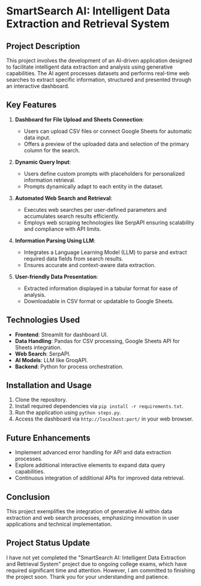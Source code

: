# SmartSearch AI: Intelligent Data Extraction and Retrieval System

## Project Description
This project involves the development of an AI-driven application designed to facilitate intelligent data extraction and analysis using generative capabilities. The AI agent processes datasets and performs real-time web searches to extract specific information, structured and presented through an interactive dashboard.

## Key Features

1. **Dashboard for File Upload and Sheets Connection**: 
    - Users can upload CSV files or connect Google Sheets for automatic data input.
    - Offers a preview of the uploaded data and selection of the primary column for the search.

2. **Dynamic Query Input**:
    - Users define custom prompts with placeholders for personalized information retrieval.
    - Prompts dynamically adapt to each entity in the dataset.

3. **Automated Web Search and Retrieval**:
    - Executes web searches per user-defined parameters and accumulates search results efficiently.
    - Employs web scraping technologies like SerpAPI ensuring scalability and compliance with API limits.

4. **Information Parsing Using LLM**:
    - Integrates a Language Learning Model (LLM) to parse and extract required data fields from search results.
    - Ensures accurate and context-aware data extraction.

5. **User-friendly Data Presentation**:
    - Extracted information displayed in a tabular format for ease of analysis.
    - Downloadable in CSV format or updatable to Google Sheets.

## Technologies Used

- **Frontend**: Streamlit for dashboard UI.
- **Data Handling**: Pandas for CSV processing, Google Sheets API for Sheets integration.
- **Web Search**: SerpAPI.
- **AI Models**: LLM like GroqAPI.
- **Backend**: Python for process orchestration.

## Installation and Usage

1. Clone the repository.
2. Install required dependencies via `pip install -r requirements.txt`.
3. Run the application using `python steps.py`.
4. Access the dashboard via `http://localhost:port/` in your web browser.

## Future Enhancements
- Implement advanced error handling for API and data extraction processes.
- Explore additional interactive elements to expand data query capabilities.
- Continuous integration of additional APIs for improved data retrieval.

## Conclusion
This project exemplifies the integration of generative AI within data extraction and web search processes, emphasizing innovation in user applications and technical implementation.

## Project Status Update
I have not yet completed the "SmartSearch AI: Intelligent Data Extraction and Retrieval System" project due to ongoing college exams, which have required significant time and attention. However, I am committed to finishing the project soon. Thank you for your understanding and patience.
